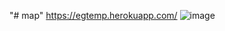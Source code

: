 "# map" 
https://egtemp.herokuapp.com/
![image](https://user-images.githubusercontent.com/67192794/142722208-adcd0617-c4b2-4318-b6fa-e47871e39830.png)
